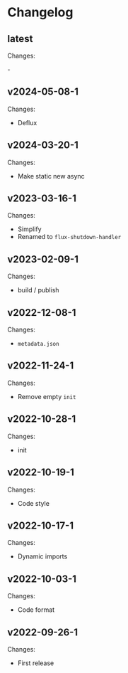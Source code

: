 # Changelog

## latest

Changes:

\-

## v2024-05-08-1

Changes:

- Deflux

## v2024-03-20-1

Changes:

- Make static new async

## v2023-03-16-1

Changes:

- Simplify
- Renamed to `flux-shutdown-handler`

## v2023-02-09-1

Changes:

- build / publish

## v2022-12-08-1

Changes:

- `metadata.json`

## v2022-11-24-1

Changes:

- Remove empty `init`

## v2022-10-28-1

Changes:

- init

## v2022-10-19-1

Changes:

- Code style

## v2022-10-17-1

Changes:

- Dynamic imports

## v2022-10-03-1

Changes:

- Code format

## v2022-09-26-1

Changes:

- First release
